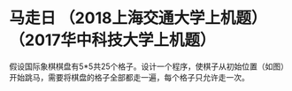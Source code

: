 # 马走日 （2018上海交通大学上机题）（2017华中科技大学上机题）

假设国际象棋棋盘有5*5共25个格子。设计一个程序，使棋子从初始位置（如图）开始跳马，需要将棋盘的格子全部都走一遍，每个格子只允许走一次。





